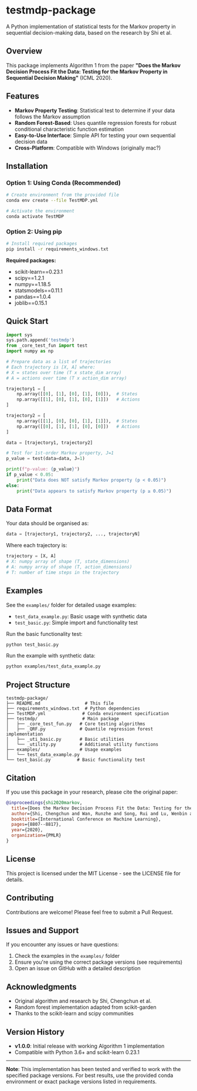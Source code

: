 # testmdp-package

A Python implementation of statistical tests for the Markov property in sequential decision-making data, based on the research by Shi et al.

## Overview

This package implements Algorithm 1 from the paper **"Does the Markov Decision Process Fit the Data: Testing for the Markov Property in Sequential Decision Making"** (ICML 2020).

## Features

- **Markov Property Testing**: Statistical test to determine if your data follows the Markov assumption
- **Random Forest-Based**: Uses quantile regression forests for robust conditional characteristic function estimation
- **Easy-to-Use Interface**: Simple API for testing your own sequential decision data
- **Cross-Platform**: Compatible with Windows (originally mac?)

## Installation

### Option 1: Using Conda (Recommended)

```bash
# Create environment from the provided file
conda env create --file TestMDP.yml

# Activate the environment
conda activate TestMDP
```

### Option 2: Using pip

```bash
# Install required packages
pip install -r requirements_windows.txt
```

**Required packages:**
- scikit-learn==0.23.1
- scipy==1.2.1
- numpy==1.18.5
- statsmodels==0.11.1
- pandas==1.0.4
- joblib==0.15.1

## Quick Start

```python
import sys
sys.path.append('testmdp')
from _core_test_fun import test
import numpy as np

# Prepare data as a list of trajectories
# Each trajectory is [X, A] where:
# X = states over time (T x state_dim array)
# A = actions over time (T x action_dim array)

trajectory1 = [
    np.array([[0], [1], [0], [1], [0]]),  # States
    np.array([[1], [0], [1], [0], [1]])   # Actions
]

trajectory2 = [
    np.array([[1], [0], [0], [1], [1]]),  # States
    np.array([[0], [1], [1], [0], [0]])   # Actions
]

data = [trajectory1, trajectory2]

# Test for 1st-order Markov property, J=1
p_value = test(data=data, J=1)

print(f"p-value: {p_value}")
if p_value < 0.05:
    print("Data does NOT satisfy Markov property (p < 0.05)")
else:
    print("Data appears to satisfy Markov property (p ≥ 0.05)")
```

## Data Format

Your data should be organised as:

```python
data = [trajectory1, trajectory2, ..., trajectoryN]
```

Where each trajectory is:
```python
trajectory = [X, A]
# X: numpy array of shape (T, state_dimensions)
# A: numpy array of shape (T, action_dimensions)
# T: number of time steps in the trajectory
```

## Examples

See the `examples/` folder for detailed usage examples:

- `test_data_example.py`: Basic usage with synthetic data
- `test_basic.py`: Simple import and functionality test

Run the basic functionality test:

```bash
python test_basic.py
```

Run the example with synthetic data:

```bash
python examples/test_data_example.py
```

## Project Structure

```
testmdp-package/
├── README.md                 # This file
├── requirements_windows.txt  # Python dependencies
├── TestMDP.yml              # Conda environment specification
├── testmdp/                 # Main package
│   ├── _core_test_fun.py   # Core testing algorithms
│   ├── _QRF.py             # Quantile regression forest implementation
│   ├── _uti_basic.py       # Basic utilities
│   └── _utility.py         # Additional utility functions
├── examples/               # Usage examples
│   └── test_data_example.py
└── test_basic.py          # Basic functionality test
```

## Citation

If you use this package in your research, please cite the original paper:

```bibtex
@inproceedings{shi2020markov,
  title={Does the Markov Decision Process Fit the Data: Testing for the Markov Property in Sequential Decision Making},
  author={Shi, Chengchun and Wan, Runzhe and Song, Rui and Lu, Wenbin and Leng, Ling},
  booktitle={International Conference on Machine Learning},
  pages={8807--8817},
  year={2020},
  organization={PMLR}
}
```

## License

This project is licensed under the MIT License - see the LICENSE file for details.

## Contributing

Contributions are welcome! Please feel free to submit a Pull Request.

## Issues and Support

If you encounter any issues or have questions:

1. Check the examples in the `examples/` folder
2. Ensure you're using the correct package versions (see requirements)
3. Open an issue on GitHub with a detailed description

## Acknowledgments

- Original algorithm and research by Shi, Chengchun et al.
- Random forest implementation adapted from scikit-garden
- Thanks to the scikit-learn and scipy communities

## Version History

- **v1.0.0**: Initial release with working Algorithm 1 implementation
- Compatible with Python 3.6+ and scikit-learn 0.23.1

---

**Note**: This implementation has been tested and verified to work with the specified package versions. For best results, use the provided conda environment or exact package versions listed in requirements.
